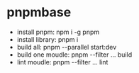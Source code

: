 # pnpmbase
+ install pnpm: 
npm i -g pnpm 
+ install library:
pnpm i 
+ build all: 
pnpm --parallel start:dev
+ build one moudle: 
pnpm --filter ... build
+ lint moudle: 
pnpm --filter ... lint

